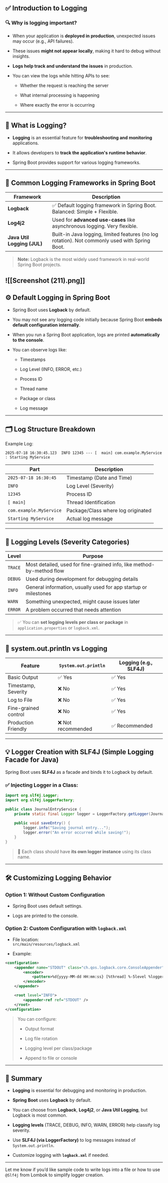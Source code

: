 
## ✅ Introduction to Logging

### 🔍 Why is logging important?

- When your application is **deployed in production**, unexpected issues may occur (e.g., API failures).
    
- These issues **might not appear locally**, making it hard to debug without insights.
    
- **Logs help track and understand the issues** in production.
    
- You can view the logs while hitting APIs to see:
    
    - Whether the request is reaching the server
        
    - What internal processing is happening
        
    - Where exactly the error is occurring
        

---

## 📌 What is Logging?

- **Logging** is an essential feature for **troubleshooting and monitoring** applications.
    
- It allows developers to **track the application's runtime behavior**.
    
- Spring Boot provides support for various logging frameworks.
    

---

## 🔧 Common Logging Frameworks in Spring Boot

|Framework|Description|
|---|---|
|**Logback**|✅ Default logging framework in Spring Boot. Balanced: Simple + Flexible.|
|**Log4j2**|Used for **advanced use-cases** like asynchronous logging. Very flexible.|
|**Java Util Logging (JUL)**|Built-in Java logging, limited features (no log rotation). Not commonly used with Spring Boot.|

> **Note:** Logback is the most widely used framework in real-world Spring Boot projects.


![[Screenshot (211).png]]
---

## ⚙️ Default Logging in Spring Boot

- Spring Boot uses **Logback** by default.
    
- You may not see any logging code initially because Spring Boot **embeds default configuration internally**.
    
- When you run a Spring Boot application, logs are printed **automatically to the console**.
    
- You can observe logs like:
    
    - Timestamps
        
    - Log Level (INFO, ERROR, etc.)
        
    - Process ID
        
    - Thread name
        
    - Package or class
        
    - Log message
        

---

## 🗂️ Log Structure Breakdown

Example Log:

```
2025-07-18 16:30:45.123  INFO 12345 --- [  main] com.example.MyService : Starting MyService
```

|Part|Description|
|---|---|
|`2025-07-18 16:30:45`|Timestamp (Date and Time)|
|`INFO`|Log Level (Severity)|
|`12345`|Process ID|
|`[ main]`|Thread Identification|
|`com.example.MyService`|Package/Class where log originated|
|`Starting MyService`|Actual log message|

---

## 🧱 Logging Levels (Severity Categories)

|Level|Purpose|
|---|---|
|`TRACE`|Most detailed, used for fine-grained info, like method-by-method flow|
|`DEBUG`|Used during development for debugging details|
|`INFO`|General information, usually used for app startup or milestones|
|`WARN`|Something unexpected, might cause issues later|
|`ERROR`|A problem occurred that needs attention|

> ✅ You can **set logging levels per class or package** in `application.properties` or `logback.xml`.

---

## 🔄 system.out.println vs Logging

|Feature|`System.out.println`|Logging (e.g., SLF4J)|
|---|---|---|
|Basic Output|✅ Yes|✅ Yes|
|Timestamp, Severity|❌ No|✅ Yes|
|Log to File|❌ No|✅ Yes|
|Fine-grained control|❌ No|✅ Yes|
|Production Friendly|❌ Not recommended|✅ Recommended|

---

## 💡 Logger Creation with SLF4J (Simple Logging Facade for Java)

Spring Boot uses **SLF4J** as a facade and binds it to Logback by default.

### ✅ Injecting Logger in a Class:

```java
import org.slf4j.Logger;
import org.slf4j.LoggerFactory;

public class JournalEntryService {
    private static final Logger logger = LoggerFactory.getLogger(JournalEntryService.class);
    
    public void saveEntry() {
        logger.info("Saving journal entry...");
        logger.error("An error occurred while saving!");
    }
}
```

> 🔁 Each class should have **its own logger instance** using its class name.

---

## 🛠️ Customizing Logging Behavior

### Option 1: Without Custom Configuration

- Spring Boot uses default settings.
    
- Logs are printed to the console.
    

### Option 2: Custom Configuration with `logback.xml`

- File location:  
    `src/main/resources/logback.xml`
    
- Example:
    

```xml
<configuration>
    <appender name="STDOUT" class="ch.qos.logback.core.ConsoleAppender">
        <encoder>
            <pattern>%d{yyyy-MM-dd HH:mm:ss} [%thread] %-5level %logger{36} - %msg%n</pattern>
        </encoder>
    </appender>

    <root level="INFO">
        <appender-ref ref="STDOUT" />
    </root>
</configuration>
```

> You can configure:
> 
> - Output format
>     
> - Log file rotation
>     
> - Logging level per class/package
>     
> - Append to file or console
>     

---

## 📝 Summary

- **Logging** is essential for debugging and monitoring in production.
    
- **Spring Boot** uses **Logback** by default.
    
- You can choose from **Logback**, **Log4j2**, or **Java Util Logging**, but Logback is most common.
    
- **Logging levels** (TRACE, DEBUG, INFO, WARN, ERROR) help classify log severity.
    
- Use **SLF4J (via LoggerFactory)** to log messages instead of `System.out.println`.
    
- Customize logging with **`logback.xml`** if needed.
    

---

Let me know if you’d like sample code to write logs into a file or how to use `@Slf4j` from Lombok to simplify logger creation.